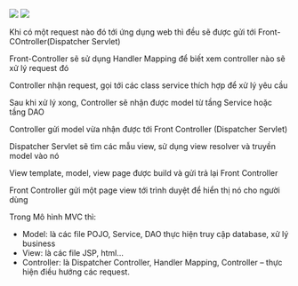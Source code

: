 ![](https://stackjava.com/wp-content/uploads/2017/12/spring-mvc-flow.png)
![](https://stackjava.com/wp-content/uploads/2017/12/spring-mvc-flow-768x471.jpg)
<p> Khi có một request nào đó tới ứng dụng web thì đều sẽ được gửi tới Front-COntroller(Dispatcher Servlet)</p>
<p>Front-Controller sẽ sử dụng Handler Mapping để biết xem controller nào sẽ xử lý request đó </p>
<p> Controller nhận request, gọi tới các class service thích hợp để xử lý yêu cầu </p>
<p>Sau khi xử lý xong, Controller sẽ nhận được model từ tầng Service hoặc tầng DAO </p>
<p>Controller gửi model vừa nhận được tới Front Controller (Dispatcher Servlet) </p>
<p>Dispatcher Servlet sẽ tìm các mẫu view, sử dụng view resolver và truyền model vào nó </p>
<p>View template, model, view page được build và gửi trả lại Front Controller </p>
<p>Front Controller gửi một page view tới trình duyệt để hiển thị nó cho người dùng </p>
<p>Trong Mô hình MVC thì:</p>
<ul>
<li>Model: là các file POJO, Service, DAO thực hiện truy cập database, xử lý business</li>
<li>View: là các file JSP, html…</li>
<li>Controller: là Dispatcher Controller, Handler Mapping, Controller – thực hiện điều hướng các request.</li>
</ul>
